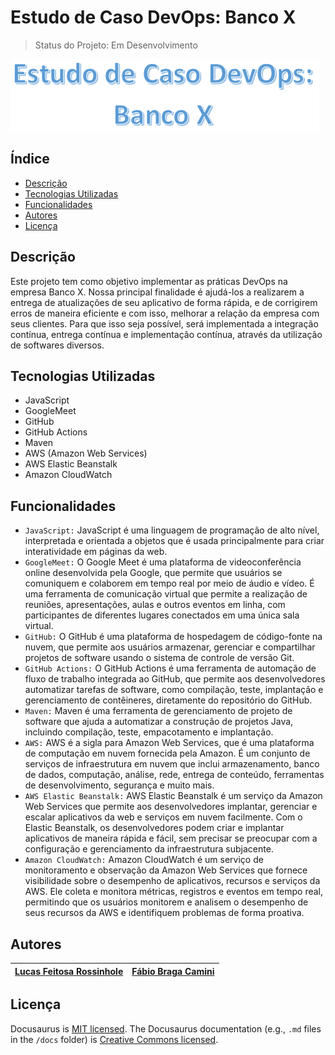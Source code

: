 # Estudo de Caso DevOps: Banco X

> Status do Projeto: Em Desenvolvimento

![imagem](https://raw.githubusercontent.com/lfrossinhole/estudo-de-caso-devops/main/ImagemREADME.png)

## Índice

* [Descrição](#Descrição)
* [Tecnologias Utilizadas](#Tecnologias-Utilizadas)
* [Funcionalidades](#Funcionalidades)
* [Autores](#Autores)
* [Licença](#Licença)

## Descrição

Este projeto tem como objetivo implementar as práticas DevOps na empresa Banco X. Nossa principal finalidade é ajudá-los a realizarem a entrega de atualizações de seu aplicativo de forma rápida, e de corrigirem erros de maneira eficiente e com isso, melhorar a relação da empresa com seus clientes. Para que isso seja possível, será implementada a integração contínua, entrega contínua e implementação contínua, através da utilização de softwares diversos.

## Tecnologias Utilizadas

* JavaScript
* GoogleMeet
* GitHub
* GitHub Actions
* Maven
* AWS (Amazon Web Services)
* AWS Elastic Beanstalk
* Amazon CloudWatch

## Funcionalidades

* `JavaScript:` JavaScript é uma linguagem de programação de alto nível, interpretada e orientada a objetos que é usada principalmente para criar interatividade em páginas da web.
* `GoogleMeet:` O Google Meet é uma plataforma de videoconferência online desenvolvida pela Google, que permite que usuários se comuniquem e colaborem em tempo real por meio de áudio e vídeo. É uma ferramenta de comunicação virtual que permite a realização de reuniões, apresentações, aulas e outros eventos em linha, com participantes de diferentes lugares conectados em uma única sala virtual.
* `GitHub:` O GitHub é uma plataforma de hospedagem de código-fonte na nuvem, que permite aos usuários armazenar, gerenciar e compartilhar projetos de software usando o sistema de controle de versão Git.
* `GitHub Actions:` O GitHub Actions é uma ferramenta de automação de fluxo de trabalho integrada ao GitHub, que permite aos desenvolvedores automatizar tarefas de software, como compilação, teste, implantação e gerenciamento de contêineres, diretamente do repositório do GitHub.
* `Maven:` Maven é uma ferramenta de gerenciamento de projeto de software que ajuda a automatizar a construção de projetos Java, incluindo compilação, teste, empacotamento e implantação.
* `AWS:` AWS é a sigla para Amazon Web Services, que é uma plataforma de computação em nuvem fornecida pela Amazon. É um conjunto de serviços de infraestrutura em nuvem que inclui armazenamento, banco de dados, computação, análise, rede, entrega de conteúdo, ferramentas de desenvolvimento, segurança e muito mais.
* `AWS Elastic Beanstalk:` AWS Elastic Beanstalk é um serviço da Amazon Web Services que permite aos desenvolvedores implantar, gerenciar e escalar aplicativos da web e serviços em nuvem facilmente. Com o Elastic Beanstalk, os desenvolvedores podem criar e implantar aplicativos de maneira rápida e fácil, sem precisar se preocupar com a configuração e gerenciamento da infraestrutura subjacente.
* `Amazon CloudWatch:` Amazon CloudWatch é um serviço de monitoramento e observação da Amazon Web Services que fornece visibilidade sobre o desempenho de aplicativos, recursos e serviços da AWS. Ele coleta e monitora métricas, registros e eventos em tempo real, permitindo que os usuários monitorem e analisem o desempenho de seus recursos da AWS e identifiquem problemas de forma proativa.


## Autores

| [Lucas Feitosa Rossinhole](https://github.com/lfrossinhole) | [Fábio Braga Camini](https://github.com/Fabiocamini)
| :---: | :---: |

## Licença

Docusaurus is [MIT licensed](./LICENSE).
The Docusaurus documentation (e.g., `.md` files in the `/docs` folder) is [Creative Commons licensed](./LICENSE-docs).
